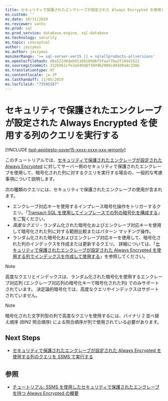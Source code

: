 ```yaml
---
title: セキュリティで保護されたエンクレーブが設定された Always Encrypted を使用する列のクエリを実行する | Microsoft Docs
ms.custom: ''
ms.date: 10/31/2019
ms.reviewer: vanto
ms.prod: sql
ms.prod_service: database-engine, sql-database
ms.technology: security
ms.topic: conceptual
author: jaszymas
ms.author: jaszymas
monikerRange: '>= sql-server-ver15 || = sqlallproducts-allversions'
ms.openlocfilehash: d0a522d6deb01169189d6f5faaf7ba2f189d1522
ms.sourcegitcommit: 312b961cfe3a540d8f304962909cd93d0a9c330b
ms.translationtype: HT
ms.contentlocale: ja-JP
ms.lasthandoff: 11/05/2019
ms.locfileid: "73595507"
---
```

# <a name="query-columns-using-always-encrypted-with-secure-enclaves"></a>セキュリティで保護されたエンクレーブが設定された Always Encrypted を使用する列のクエリを実行する
[!INCLUDE [tsql-appliesto-ssver15-xxxx-xxxx-xxx-winonly](../../../includes/tsql-appliesto-ssver15-xxxx-xxxx-xxx-winonly.md)]

このチュートリアルでは、[セキュリティで保護されたエンクレーブが設定された Always Encrypted](always-encrypted-enclaves.md) に対してサーバー側のセキュリティで保護されたエンクレーブを使用して、暗号化された列に対するクエリを実行する場合の、一般的な考慮事項について説明します。 

次の種類のクエリには、セキュリティで保護されたエンクレーブの使用が含まれます。
- エンクレーブ対応キーを使用するインプレース暗号化操作をトリガーするクエリ。「[Transact-SQL を使用してインプレースでの列の暗号化を構成する](always-encrypted-enclaves-configure-encryption-tsql.md)」をご覧ください。
- *高度なクエリ* - ランダム化された暗号化およびエンクレーブ対応キーを使用して暗号化された列に対する範囲比較またはパターン マッチング操作。
- ランダム化された暗号化およびエンクレーブ対応キーを使用して、暗号化された列のインデックスを作成または更新するクエリ。 詳細については、「[セキュリティで保護されたエンクレーブが設定された Always Encrypted を使用する列でインデックスを作成して使用する](always-encrypted-enclaves-create-use-indexes.md)」を参照してください。

> [!NOTE]
> 高度なクエリとインデックスは、ランダム化された暗号化を使用するエンクレーブ対応列 (エンクレーブ対応列の暗号化キーで暗号化された列) でのみサポートされています。 決定論的暗号化では、高度なクエリやインデックスはサポートされていません。

> [!NOTE]
> 暗号化された文字列型の列で高度なクエリを使用するには、バイナリ 2 並べ替え順序 (BIN2 照合順序) による照合順序が列で使用されている必要があります。 


## <a name="next-steps"></a>Next Steps
- [セキュリティで保護されたエンクレーブが設定された Always Encrypted を使用する列のクエリを SSMS で実行する](always-encrypted-enclaves-query-columns-ssms.md)

## <a name="see-also"></a>参照
- [チュートリアル: SSMS を使用したセキュリティで保護されたエンクレーブを持つ Always Encrypted の概要](../tutorial-getting-started-with-always-encrypted-enclaves.md)

